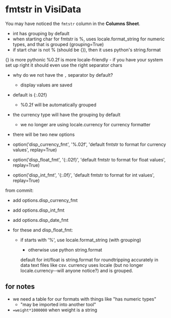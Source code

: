 # fmtstr in VisiData

You may have noticed the `fmtstr` column in the **Columns Sheet**.



- int has grouping by default
- when starting char for fmtstr is %, uses locale.format_string for numeric types, and that is grouped (grouping=True)
- if start char is not % (should be {}), then it uses python's string.format

{} is more pythonic
%0.2f is more locale-friendly
    - if you have your system set up right it should even use the right separator chars

- why do we not have the `,` separator by default?
    - display values are saved

- default is {:.02f}
    - %0.2f will be automatically grouped
- the currency type will have the grouping by default
    - we no longer are using locale.currency for currency formatter
- there will be two new options

- option('disp_currency_fmt', '%.02f', 'default fmtstr to format for currency values', replay=True)
- option('disp_float_fmt', '{:.02f}', 'default fmtstr to format for float values', replay=True)
- option('disp_int_fmt', '{:.0f}', 'default fmtstr to format for int values', replay=True)


from commit:
- add options.disp_currency_fmt
- add options.disp_int_fmt
- add options.disp_date_fmt

- for these and disp_float_fmt:
  - if starts with '%', use locale.format_string (with grouping)
    - otherwise use python string.format

    default for int/float is string.format for roundtripping accurately in data text files like csv.
    currency uses locale (but no longer locale.currency--will anyone notice?) and is grouped.
## for notes
- we need a table for our formats with things like "has numeric types"
    - "may be imported into another tool"
- `=weight*1000000` when weight is a string
